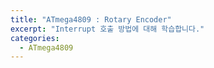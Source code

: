 ```yaml
---
title: "ATmega4809 : Rotary Encoder"
excerpt: "Interrupt 호출 방법에 대해 학습합니다."
categories:
  - ATmega4809
---
```

<br>

<br>





<br>

<br>
